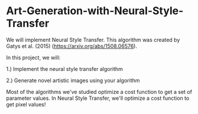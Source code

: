 # Art-Generation-with-Neural-Style-Transfer
We will implement Neural Style Transfer. This algorithm was created by Gatys et al. (2015) (https://arxiv.org/abs/1508.06576).


In this project, we will:

1.) Implement the neural style transfer algorithm
 
 2.) Generate novel artistic images using your algorithm


Most of the algorithms we've studied optimize a cost function to get a set of parameter values. In Neural Style Transfer, we'll optimize a cost function to get pixel values!
